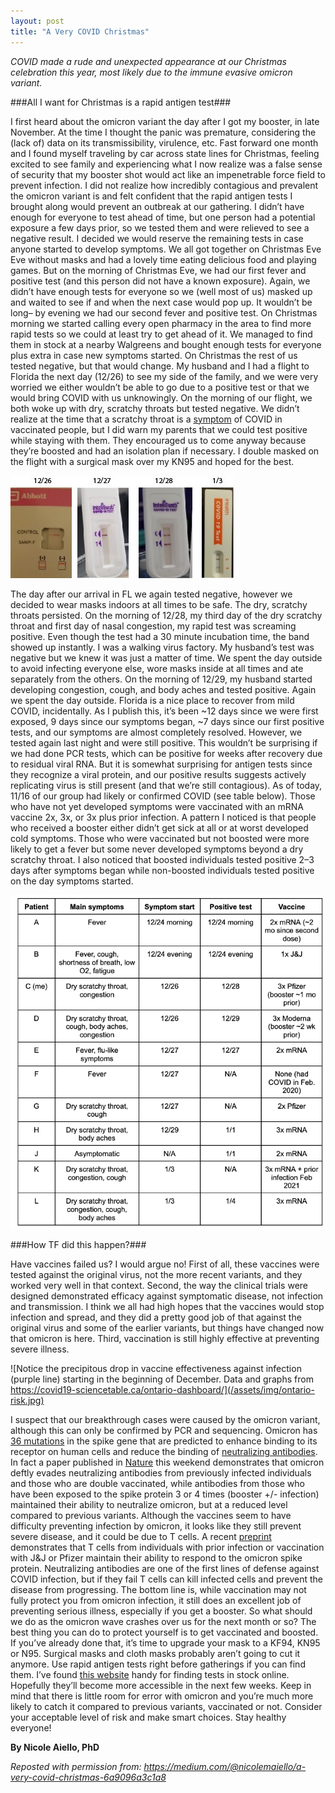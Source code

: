 ```yaml
---
layout: post
title: "A Very COVID Christmas"
---
```


*COVID made a rude and unexpected appearance at our Christmas celebration this year, most likely due to the immune evasive omicron variant.*

###All I want for Christmas is a rapid antigen test###

I first heard about the omicron variant the day after I got my booster, in late November. At the time I thought the panic was premature, considering the (lack of) data on its transmissibility, virulence, etc. Fast forward one month and I found myself traveling by car across state lines for Christmas, feeling excited to see family and experiencing what I now realize was a false sense of security that my booster shot would act like an impenetrable force field to prevent infection. I did not realize how incredibly contagious and prevalent the omicron variant is and felt confident that the rapid antigen tests I brought along would prevent an outbreak at our gathering. I didn’t have enough for everyone to test ahead of time, but one person had a potential exposure a few days prior, so we tested them and were relieved to see a negative result. I decided we would reserve the remaining tests in case anyone started to develop symptoms. We all got together on Christmas Eve Eve without masks and had a lovely time eating delicious food and playing games. But on the morning of Christmas Eve, we had our first fever and positive test (and this person did not have a known exposure). Again, we didn’t have enough tests for everyone so we (well most of us) masked up and waited to see if and when the next case would pop up. It wouldn’t be long– by evening we had our second fever and positive test.
On Christmas morning we started calling every open pharmacy in the area to find more rapid tests so we could at least try to get ahead of it. We managed to find them in stock at a nearby Walgreens and bought enough tests for everyone plus extra in case new symptoms started. On Christmas the rest of us tested negative, but that would change. My husband and I had a flight to Florida the next day (12/26) to see my side of the family, and we were very worried we either wouldn’t be able to go due to a positive test or that we would bring COVID with us unknowingly. On the morning of our flight, we both woke up with dry, scratchy throats but tested negative. We didn’t realize at the time that a scratchy throat is a [symptom](https://www.nytimes.com/2021/12/21/well/live/omicron-variant-symptoms-covid.html) of COVID in vaccinated people, but I did warn my parents that we could test positive while staying with them. They encouraged us to come anyway because they’re boosted and had an isolation plan if necessary. I double masked on the flight with a surgical mask over my KN95 and hoped for the best.

![My COVID rapid antigen tests](/assets/img/antigen-test.jpg)

The day after our arrival in FL we again tested negative, however we decided to wear masks indoors at all times to be safe. The dry, scratchy throats persisted. On the morning of 12/28, my third day of the dry scratchy throat and first day of nasal congestion, my rapid test was screaming positive. Even though the test had a 30 minute incubation time, the band showed up instantly. I was a walking virus factory. My husband’s test was negative but we knew it was just a matter of time. We spent the day outside to avoid infecting everyone else, wore masks inside at all times and ate separately from the others. On the morning of 12/29, my husband started developing congestion, cough, and body aches and tested positive. Again we spent the day outside. Florida is a nice place to recover from mild COVID, incidentally. As I publish this, it’s been ~12 days since we were first exposed, 9 days since our symptoms began, ~7 days since our first positive tests, and our symptoms are almost completely resolved. However, we tested again last night and were still positive. This wouldn’t be surprising if we had done PCR tests, which can be positive for weeks after recovery due to residual viral RNA. But it is somewhat surprising for antigen tests since they recognize a viral protein, and our positive results suggests actively replicating virus is still present (and that we’re still contagious).
As of today, 11/16 of our group had likely or confirmed COVID (see table below). Those who have not yet developed symptoms were vaccinated with an mRNA vaccine 2x, 3x, or 3x plus prior infection. A pattern I noticed is that people who received a booster either didn’t get sick at all or at worst developed cold symptoms. Those who were vaccinated but not boosted were more likely to get a fever but some never developed symptoms beyond a dry scratchy throat. I also noticed that boosted individuals tested positive 2–3 days after symptoms began while non-boosted individuals tested positive on the day symptoms started.

![Chart](/assets/img/cc-chart.png)

###How TF did this happen?###

Have vaccines failed us? I would argue no! First of all, these vaccines were tested against the original virus, not the more recent variants, and they worked very well in that context. Second, the way the clinical trials were designed demonstrated efficacy against symptomatic disease, not infection and transmission. I think we all had high hopes that the vaccines would stop infection and spread, and they did a pretty good job of that against the original virus and some of the earlier variants, but things have changed now that omicron is here. Third, vaccination is still highly effective at preventing severe illness.

![Notice the precipitous drop in vaccine effectiveness against infection (purple line) starting in the beginning of December. Data and graphs from https://covid19-sciencetable.ca/ontario-dashboard/](/assets/img/ontario-risk.jpg)

I suspect that our breakthrough cases were caused by the omicron variant, although this can only be confirmed by PCR and sequencing. Omicron has [36 mutations](https://www.washingtonpost.com/health/2021/12/16/omicron-variant-mutations-covid/) in the spike gene that are predicted to enhance binding to its receptor on human cells and reduce the binding of [neutralizing antibodies](https://www.washingtonpost.com/health/2021/12/07/omicron-escape-antibodies/). In fact a paper published in [Nature](https://www.nature.com/articles/d41586-021-03846-z) this weekend demonstrates that omicron deftly evades neutralizing antibodies from previously infected individuals and those who are double vaccinated, while antibodies from those who have been exposed to the spike protein 3 or 4 times (booster +/- infection) maintained their ability to neutralize omicron, but at a reduced level compared to previous variants. Although the vaccines seem to have difficulty preventing infection by omicron, it looks like they still prevent severe disease, and it could be due to T cells. A recent [preprint](https://www.medrxiv.org/content/10.1101/2021.12.26.21268380v1) demonstrates that T cells from individuals with prior infection or vaccination with J&J or Pfizer maintain their ability to respond to the omicron spike protein. Neutralizing antibodies are one of the first lines of defense against COVID infection, but if they fail T cells can kill infected cells and prevent the disease from progressing. The bottom line is, while vaccination may not fully protect you from omicron infection, it still does an excellent job of preventing serious illness, especially if you get a booster.
So what should we do as the omicron wave crashes over us for the next month or so? The best thing you can do to protect yourself is to get vaccinated and boosted. If you’ve already done that, it’s time to upgrade your mask to a KF94, KN95 or N95. Surgical masks and cloth masks probably aren’t going to cut it anymore. Use rapid antigen tests right before gatherings if you can find them. I’ve found [this website](https://www.nowinstock.net/home/healthhousehold/covidtests/) handy for finding tests in stock online. Hopefully they’ll become more accessible in the next few weeks. Keep in mind that there is little room for error with omicron and you’re much more likely to catch it compared to previous variants, vaccinated or not. Consider your acceptable level of risk and make smart choices. Stay healthy everyone!


**By Nicole Aiello, PhD**

*Reposted with permission from: https://medium.com/@nicolemaiello/a-very-covid-christmas-6a9096a3c1a8*
